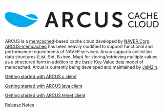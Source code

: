 ![logo](images/long_logo.png)



ARCUS is a [memcached](http://www.memcached.org/)-based cache cloud developed by [NAVER Corp](http://www.naver.com/). [ARCUS-memcached](https://github.com/naver/arcus-memcached) has been heavily modified to support functional and performance requirements of NAVER services. Arcus supports collection data structures (List, Set, B+tree, Map) for storing/retrieving multiple values as a structured form in addition to the basic Key-Value data model of memcached. Arcus is currently being developed and maintained by [JaM2in](http://www.jam2in.com).

[Getting started with ARCUS c client](arcus-c-client/1.10/02-arcus-c-client.md)

[Getting started with ARCUS java client](arcus-java-client/1.11/arcus-java-client-getting-started.md)

[Getting started with ARCUS telnet client](arcus-server/arcus-telnet-interface/1.11-(latest).md)

[Release Notes](release-notes/README.md)